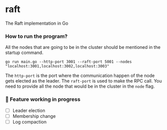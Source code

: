 # raft
The Raft implementation in Go

### How to run the program?

All the nodes that are going to be  in the cluster should be mentioned in the startup command.
```shell script
go run main.go --http-port 3001 --raft-port 5001 --nodes "localhost:3001,localhost:3002,localhost:3003" 
```

The `http-port` is the port where the communication happen of the node gets elected as the leader. The `raft-port` is
used to make the RPC call. You need to provide all the node that would be in the cluster in the `node` flag.

### 🚧 Feature working in progress

- [ ] Leader election
- [ ] Membership change
- [ ] Log compaction